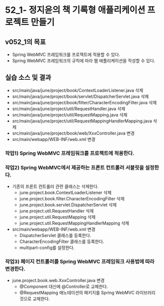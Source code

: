 # 52_1- 정지윤의 책 기록형 애플리케이션 프로젝트 만들기

## v052_1의 목표

- Spring WebMVC 프레임워크를 프로젝트에 적용할 수 있다.
- Spring WebMVC 프레임워크의 규칙에 따라 웹 애플리케이션을 작성할 수 있다.

## 실습 소스 및 결과

- src/main/java/june/project/book/ContextLoaderListener.java 삭제
- src/main/java/june/project/book/servlet/DispatcherServlet.java 삭제
- src/main/java/june/project/book/filter/CharacterEncodingFilter.java 삭제
- src/main/java/june/project/util/RequestHandler.java 삭제
- src/main/java/june/project/util/RequestMapping.java 삭제
- src/main/java/june/project/util/RequestMappingHandlerMapping.java 삭제
- src/main/java/june/project/book/web/XxxController.java 변경
- src/main/webapp/WEB-INF/web.xml 변경

### 작업1) Spring WebMVC 프레임워크를 프로젝트에 적용한다.

### 작업2) Spring WebMVC에서 제공하는 프론트 컨트롤러 서블릿을 설정한다.

- 기존의 프론트 컨트롤러 관련 클래스는 삭제한다.
  - june.project.book.ContextLoaderListener 삭제
  - june.project.book.filter.CharacterEncodingFilter 삭제
  - june.project.book.servlet.DispatcherServlet 삭제
  - june.project.util.RequestHandler 삭제
  - june.project.util.RequestMapping 삭제
  - june.project.util.RequestMappingHandlerMapping 삭제
- src/main/webapp/WEB-INF/web.xml 변경
  - DispatcherServlet 클래스를 등록한다.
  - CharacterEncodingFilter 클래스를 등록한다.
  - multipart-config를 설정한다.
  
### 작업3) 페이지 컨트롤러를 Spring WebMVC 프레임워크 사용법에 따라 변경한다.

- june.project.book.web.XxxController.java 변경
  - @Component 대신에 @Controller로 교체한다.
  - @RequestMapping 애노테이션의 패키지를 Spring WebMVC 라이브러리 것으로 교체한다.
  
